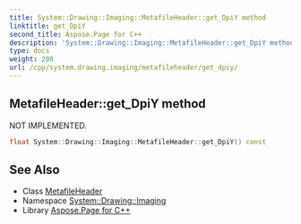 ```yaml
---
title: System::Drawing::Imaging::MetafileHeader::get_DpiY method
linktitle: get_DpiY
second_title: Aspose.Page for C++
description: 'System::Drawing::Imaging::MetafileHeader::get_DpiY method. NOT IMPLEMENTED in C++.'
type: docs
weight: 200
url: /cpp/system.drawing.imaging/metafileheader/get_dpiy/
---
```

## MetafileHeader::get_DpiY method


NOT IMPLEMENTED.

```cpp
float System::Drawing::Imaging::MetafileHeader::get_DpiY() const
```


## See Also

* Class [MetafileHeader](../)
* Namespace [System::Drawing::Imaging](../../)
* Library [Aspose.Page for C++](../../../)
